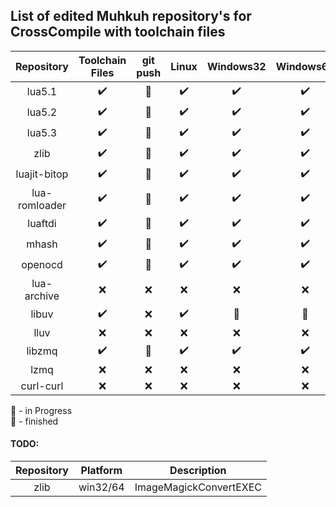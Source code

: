 ## List of edited Muhkuh repository's for CrossCompile with toolchain files

| Repository | Toolchain Files | git push | Linux | Windows32 | Windows64  | Arm64 |
|:---------:|:---------------:|:-------------:|:-----:|:---------:|:----------:|:-----:|
| lua5.1 | :heavy_check_mark: | :metal: | :heavy_check_mark: | :heavy_check_mark: | :heavy_check_mark: | :heavy_check_mark: |
| lua5.2 | :heavy_check_mark: | :metal: | :heavy_check_mark: | :heavy_check_mark: | :heavy_check_mark: | :heavy_check_mark: |
| lua5.3 | :heavy_check_mark: | :metal: | :heavy_check_mark: | :heavy_check_mark: | :heavy_check_mark: | :heavy_check_mark: |
| zlib | :heavy_check_mark: | :metal: | :heavy_check_mark: | :heavy_check_mark: | :heavy_check_mark: | :heavy_check_mark: |
| luajit-bitop| :heavy_check_mark: | :metal: | :heavy_check_mark: | :heavy_check_mark: | :heavy_check_mark: | :heavy_check_mark: |
| lua-romloader | :heavy_check_mark: | :metal: | :heavy_check_mark: | :heavy_check_mark: | :heavy_check_mark:| :heavy_check_mark: |
| luaftdi | :heavy_check_mark: | :metal: | :heavy_check_mark: | :heavy_check_mark: | :heavy_check_mark:| :heavy_check_mark: |
| mhash | :heavy_check_mark: | :metal: | :heavy_check_mark: | :heavy_check_mark: | :heavy_check_mark:| :heavy_check_mark: |
| openocd | :heavy_check_mark: | :metal: | :heavy_check_mark: | :heavy_check_mark: | :heavy_check_mark:| :heavy_check_mark: |
| lua-archive | :x: | :x: | :x: | :x: | :x: | :x: |
| libuv | :heavy_check_mark: | :x: | :heavy_check_mark: | :wrench: | :wrench: | :heavy_check_mark: |
| lluv  | :x: | :x: | :x: | :x: | :x: | :x: |
| libzmq | :heavy_check_mark: | :metal: | :heavy_check_mark: | :heavy_check_mark: | :heavy_check_mark: | :heavy_check_mark: |
| lzmq | :x: | :x: | :x: | :x: | :x: | :x: |
| curl-curl | :x: | :x: | :x: | :x: | :x: | :x: |

:wrench: - in Progress\
:metal: - finished

#### TODO:

| Repository | Platform | Description |
|:----------:|:--------:|:-----------:|
| zlib | win32/64 | ImageMagickConvertEXEC |
